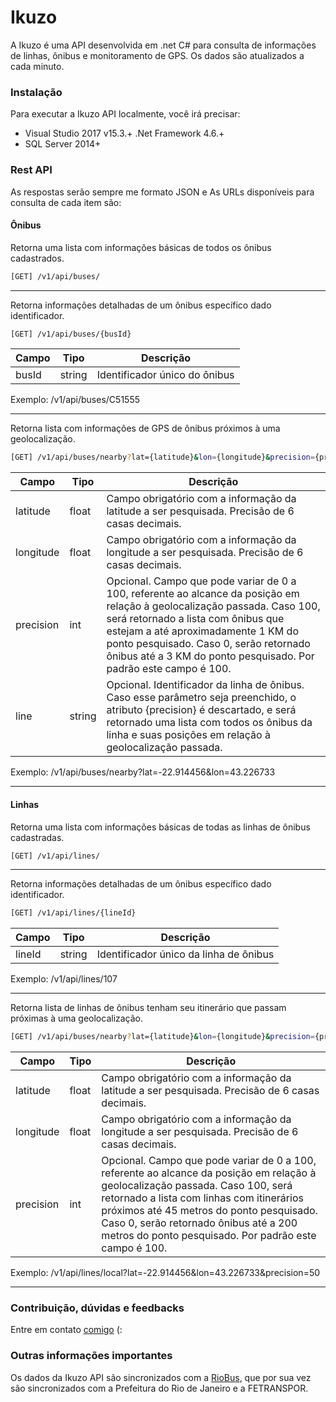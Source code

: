 # Ikuzo

A Ikuzo é uma API desenvolvida em .net C# para consulta de informações de linhas, ônibus e monitoramento de GPS. Os dados são atualizados a cada minuto.

### Instalação

Para executar a Ikuzo API localmente, você irá precisar:

  - Visual Studio 2017 v15.3.+ .Net Framework 4.6.+
  - SQL Server 2014+

### Rest API
As respostas serão sempre me formato JSON e As URLs disponíveis para consulta de cada item são:

#### Ônibus
 Retorna uma lista com informações básicas de todos os ônibus cadastrados.
```sh
[GET] /v1/api/buses/
```
- - -
Retorna informações detalhadas de um ônibus específico dado identificador.
```sh
[GET] /v1/api/buses/{busId}
```
| Campo | Tipo | Descrição |
| ------ | ------ | ------ |
| busId | string | Identificador único do ônibus

Exemplo: /v1/api/buses/C51555
- - - 
Retorna lista com informações de GPS de ônibus próximos à uma geolocalização.
```sh
[GET] /v1/api/buses/nearby?lat={latitude}&lon={longitude}&precision={precision}&line={line}
```
| Campo | Tipo | Descrição |
| ------ | ------ | ------ |
| latitude | float | Campo obrigatório com a informação da latitude a ser pesquisada. Precisão de 6 casas decimais.
| longitude | float | Campo obrigatório com a informação da longitude a ser pesquisada. Precisão de 6 casas decimais.
| precision | int | Opcional. Campo que pode variar de 0 a 100, referente ao alcance da posição em relação à geolocalização passada. Caso 100, será retornado a lista com ônibus que estejam a até aproximadamente 1 KM do ponto pesquisado. Caso 0, serão retornado ônibus até a 3 KM do ponto pesquisado. Por padrão este campo é 100. 
| line | string | Opcional. Identificador da linha de ônibus. Caso esse parâmetro seja preenchido, o atributo {precision} é descartado, e será retornado uma lista com todos os ônibus da linha e suas posições em relação à geolocalização passada. 

Exemplo: /v1/api/buses/nearby?lat=-22.914456&lon=43.226733
- - - 

#### Linhas
 Retorna uma lista com informações básicas de todas as linhas de ônibus cadastradas.
```sh
[GET] /v1/api/lines/
```
- - -
Retorna informações detalhadas de um ônibus específico dado identificador.
```sh
[GET] /v1/api/lines/{lineId}
```
| Campo | Tipo | Descrição |
| ------ | ------ | ------ |
| lineId | string | Identificador único da linha de ônibus

Exemplo: /v1/api/lines/107
- - - 
Retorna lista de linhas de ônibus tenham seu itinerário que passam próximas à uma geolocalização.
```sh
[GET] /v1/api/buses/nearby?lat={latitude}&lon={longitude}&precision={precision}
```
| Campo | Tipo | Descrição |
| ------ | ------ | ------ |
| latitude | float | Campo obrigatório com a informação da latitude a ser pesquisada. Precisão de 6 casas decimais.
| longitude | float | Campo obrigatório com a informação da longitude a ser pesquisada. Precisão de 6 casas decimais.
| precision | int | Opcional. Campo que pode variar de 0 a 100, referente ao alcance da posição em relação à geolocalização passada. Caso 100, será retornado a lista com linhas com itinerários próximos até 45 metros do ponto pesquisado. Caso 0, serão retornado ônibus até a 200 metros do ponto pesquisado. Por padrão este campo é 100. 

Exemplo: /v1/api/lines/local?lat=-22.914456&lon=43.226733&precision=50
- - - 
### Contribuição, dúvidas e feedbacks
Entre em contato [comigo](https://github.com/bruno-sales) (:
  
### Outras informações importantes
Os dados da Ikuzo API são sincronizados com a [RioBus](https://github.com/RioBus), que por sua vez são sincronizados com a Prefeitura do Rio de Janeiro e a FETRANSPOR.
